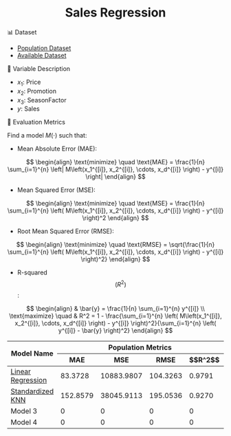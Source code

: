 <h1 align="center">Sales Regression</h1>

📊 Dataset
- [Population Dataset](https://github.com/StellaVadis/ssa/edit/main/sales_population.md) 
- [Available Dataset](https://github.com/StellaVadis/ssa/edit/main/sales_available.md)

🧩 Variable Description

- $x_1$: Price
- $x_2$: Promotion
- $x_3$: SeasonFactor
- $y$: Sales

📐 Evaluation Metrics

Find a model $M(\cdot)$ such that:

- Mean Absolute Error (MAE):

$$ 
\begin{align}
\text{minimize} \quad  \text{MAE} = \frac{1}{n} \sum_{i=1}^{n} \left| M\left(x_1^{[i]}, x_2^{[i]}, \cdots, x_d^{[i]} \right) - y^{[i]} \right|
\end{align}
$$


- Mean Squared Error (MSE):

$$
\begin{align}
\text{minimize} \quad \text{MSE} = \frac{1}{n} \sum_{i=1}^{n} \left( M\left(x_1^{[i]}, x_2^{[i]}, \cdots, x_d^{[i]} \right) - y^{[i]} \right)^2
\end{align}
$$

- Root Mean Squared Error (RMSE):

$$
\begin{align}
\text{minimize} \quad \text{RMSE} = \sqrt{\frac{1}{n} \sum_{i=1}^{n} \left( M\left(x_1^{[i]}, x_2^{[i]}, \cdots, x_d^{[i]} \right) - y^{[i]} \right)^2}
\end{align}
$$

- R-squared $$\left(R^2\right)$$:

$$
\begin{align}
& \bar{y} = \frac{1}{n} \sum_{i=1}^{n} y^{[i]} \\
\text{maximize} \quad & R^2 = 1 - \frac{\sum_{i=1}^{n} \left( M\left(x_1^{[i]}, x_2^{[i]}, \cdots, x_d^{[i]} \right) - y^{[i]} \right)^2}{\sum_{i=1}^{n} \left( y^{[i]} - \bar{y} \right)^2}
\end{align}
$$

<table>
  <thead>
    <tr>
      <th rowspan="2">Model Name</th>
      <th colspan="4">Population Metrics</th>
      <th colspan="4">Reported Metrics</th>
    </tr>
    <tr>
      <th>MAE</th>
      <th>MSE</th>
      <th>RMSE</th>
      <th>$$R^2$$</th>
      <th>MAE</th>
      <th>MSE</th>
      <th>RMSE</th>
      <th>$$R^2$$</th>
    </tr>
  </thead>
  <tbody>
    <tr>
      <td><a href="https://github.com/StellaVadis/ssa/blob/main/sales_linear.md">Linear Regression</a></td>
      <td>83.3728</td>
      <td>10883.9807</td>
      <td>104.3263</td>
      <td>0.9791</td>
      <td>74.7709</td>
      <td>8689.6195</td>
      <td>93.2181</td>
      <td>0.9833</td>
    </tr>
    <tr>
      <td><a href="https://github.com/StellaVadis/ssa/blob/main/sales_knn.md">Standardized KNN</a></td>
      <td>152.8579</td>
      <td>38045.9113</td>
      <td>195.0536</td>
      <td>0.9270</td>
      <td>172.6786</td>
      <td>47159.1680</td>
      <td>217.1616</td>
      <td>0.9095</td>
    </tr>
    <tr>
      <td>Model 3</td>
      <td>0</td>
      <td>0</td>
      <td>0</td>
      <td>0</td>
      <td>0</td>
      <td>0</td>
      <td>0</td>
      <td>0</td>
    </tr>
    <tr>
      <td>Model 4</td>
      <td>0</td>
      <td>0</td>
      <td>0</td>
      <td>0</td>
      <td>0</td>
      <td>0</td>
      <td>0</td>
      <td>0</td>
    </tr>
  </tbody>
</table>





